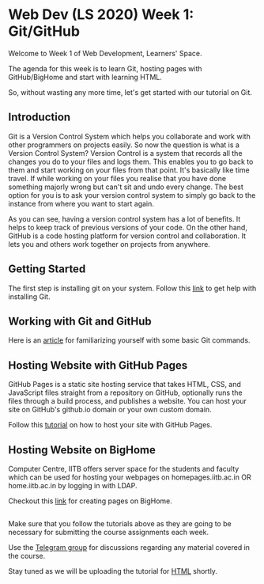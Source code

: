# Web Dev (LS 2020) Week 1: Git/GitHub

Welcome to Week 1 of Web Development, Learners' Space.

The agenda for this week is to learn Git, hosting pages with GitHub/BigHome and start with learning HTML.

So, without wasting any more time, let's get started with our tutorial on Git.


## Introduction

Git is a Version Control System which helps you collaborate and work with other programmers on projects easily. So now the question is what is a Version Control System? Version Control is a system that records all the changes you do to your files and logs them. This enables you to go back to them and start working on your files from that point. It's basically like time travel. If while working on your files you realise that you have done something majorly wrong but can't sit and undo every change. The best option for you is to ask your version control system to simply go back to the instance from where you want to start again.

As you can see, having a version control system has a lot of benefits. It helps to keep track of previous versions of your code. On the other hand, GitHub is a code hosting platform for version control and collaboration. It lets you and others work together on projects from anywhere.




## Getting Started

The first step is installing git on your system.
Follow this [link](linode.com/docs/development/version-control/how-to-install-git-on-linux-mac-and-windows) to get help with installing Git.


## Working with Git and GitHub

Here is an [article](https://www.wncc-iitb.org/wiki/index.php/Github-tutorial) for familiarizing yourself with some basic Git commands.


## Hosting Website with GitHub Pages

GitHub Pages is a static site hosting service that takes HTML, CSS, and JavaScript files straight from a repository on GitHub, optionally runs the files through a build process, and publishes a website. You can host your site on GitHub's github.io domain or your own custom domain.

Follow this [tutorial](https://help.github.com/en/github/working-with-github-pages/creating-a-github-pages-site) on how to host your site with GitHub Pages.


## Hosting Website on BigHome

Computer Centre, IITB offers server space for the students and faculty which can be used for hosting your webpages on homepages.iitb.ac.in OR home.iitb.ac.in by logging in with LDAP.

Checkout this [link](https://www.cc.iitb.ac.in/page/personalwebpage) for creating pages on BigHome.

##  

Make sure that you follow the tutorials above as they are going to be necessary for submitting the course assignments each week.

Use the [Telegram group](https://t.me/joinchat/SOmrORRVjQmyIpCeUd-OYw) for discussions regarding any material covered in the course.

Stay tuned as we will be uploading the tutorial for [HTML](https://github.com/wncc/learners-space/blob/master/Web%20Development/Week%201/HTML.md) shortly.

